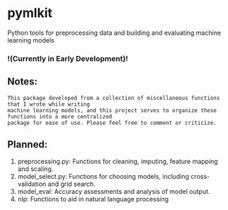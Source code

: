 # pymlkit
Python tools for preprocessing data and building and evaluating machine learning models

### !(Currently in Early Development)! ###

## Notes:
    This package developed from a collection of miscellaneous functions that I wrote while writing
    machine learning models, and this project serves to organize these functions into a more centralized
    package for ease of use. Please feel free to comment or criticize.

## Planned:
1. preprocessing.py: Functions for cleaning, imputing, feature mapping and scaling.
2. model_select.py: Functions for choosing models, including cross-validation and grid search.
3. model_eval: Accuracy assessments and analysis of model output.
4. nlp: Functions to aid in natural language processing
